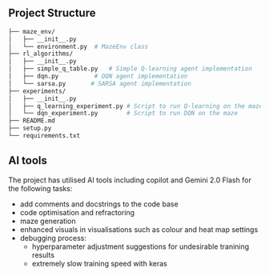## Project Structure
```bash
├── maze_env/
│   ├── __init__.py
│   └── environment.py  # MazeEnv class
├── rl_algorithms/
│   ├── __init__.py
│   ├── simple_q_table.py   # Simple Q-learning agent implementation
│   ├── dqn.py          # DQN agent implementation
│   └── sarsa.py       # SARSA agent implementation
├── experiments/
│   ├── __init__.py
│   ├── q_learning_experiment.py # Script to run Q-learning on the maze
│   └── dqn_experiment.py        # Script to run DQN on the maze
├── README.md
├── setup.py
└── requirements.txt
```
## AI tools

The project has utilised AI tools including copilot and Gemini 2.0 Flash for the following tasks:
- add comments and docstrings to the code base
- code optimisation and refractoring
- maze generation
- enhanced visuals in visualisations such as colour and heat map settings
- debugging process:
    - hyperparameter adjustment suggestions for undesirable tranining results
    - extremely slow training speed with keras